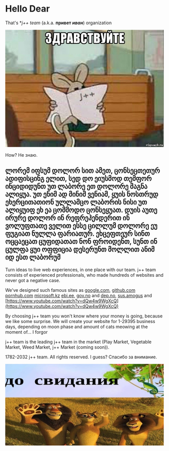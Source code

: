 # Hello Dear

That's ***j++* team* (a.k.a. **привет *иван***) organization

![Cool meme here](https://raw.githubusercontent.com/jppteam/.github/lord/img/hello.jpg "Привет")

How? Не знаю.

## ლორემ იფსუმ დოლორ სით ამეთ, ცონსეცთეთურ ადიფისცინგ ელით, სედ დო ეიუსმოდ თემფორ ინციდიდუნთ უთ ლაბორე ეთ დოლორე მაგნა ალიყუა. უთ ენიმ ად მინიმ ვენიამ, ყუის ნოსთრუდ ეხერცითათიონ ულლამცო ლაბორის ნისი უთ ალიყუიფ ეხ ეა ცომმოდო ცონსეყუათ. დუის აუთე ირურე დოლორ ინ რეფრეჰენდერით ინ ვოლუფთათე ველით ესსე ცილლუმ დოლორე ეუ ფუგიათ ნულლა ფარიათურ. ეხცეფთეურ სინთ ოცცაეცათ ცუფიდათათ ნონ ფროიდენთ, სუნთ ინ ცულფა ყუი ოფფიცია დესერუნთ მოლლით ანიმ იდ ესთ ლაბორუმ

Turn ideas to live web experiences, in one place with our team. j++ team consists of experienced professionals, who made hundreds of websites and never got a negative case.

We've designed such famous sites as [google.com](https://www.youtube.com/watch?v=dQw4w9WgXcQ), [github.com](https://www.youtube.com/watch?v=dQw4w9WgXcQ) [pornhub.com](https://www.youtube.com/watch?v=dQw4w9WgXcQ) [microsoft.kz](https://www.youtube.com/watch?v=dQw4w9WgXcQ) [ebi.ee](https://www.youtube.com/watch?v=dQw4w9WgXcQ), [gov.no](https://www.youtube.com/watch?v=dQw4w9WgXcQ) and [dep.no](https://www.youtube.com/watch?v=dQw4w9WgXcQ), [sus.amogus](https://www.youtube.com/watch?v=dQw4w9WgXcQ) and [https://www.youtube.com/watch?v=dQw4w9WgXcQ](https://www.youtube.com/watch?v=dQw4w9WgXcQ)

By choosing j++ team you won't know where your money is going, because we like some surprise. We will create your website for 1-29395 business days, depending on moon phase and amount of cats meowing at the moment of... I forgor

j++ team is the leading j++ team in the market (Play Market, Vegetable Market, Weed Market, j++ Market (coming soon)).

1782-2032 j++ team. All rights reserved. I guess? Спасибо за внимание.

![Cool meme here](https://raw.githubusercontent.com/jppteam/.github/lord/img/dosvidos.jpg "Привет")